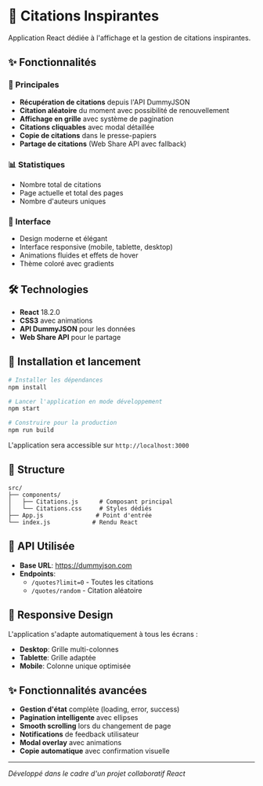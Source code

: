 # 📖 Citations Inspirantes

Application React dédiée à l'affichage et la gestion de citations inspirantes.

## ✨ Fonctionnalités

### 🎯 Principales
- **Récupération de citations** depuis l'API DummyJSON
- **Citation aléatoire** du moment avec possibilité de renouvellement
- **Affichage en grille** avec système de pagination
- **Citations cliquables** avec modal détaillée
- **Copie de citations** dans le presse-papiers
- **Partage de citations** (Web Share API avec fallback)

### 📊 Statistiques
- Nombre total de citations
- Page actuelle et total des pages
- Nombre d'auteurs uniques

### 🎨 Interface
- Design moderne et élégant
- Interface responsive (mobile, tablette, desktop)
- Animations fluides et effets de hover
- Thème coloré avec gradients

## 🛠️ Technologies

- **React** 18.2.0
- **CSS3** avec animations
- **API DummyJSON** pour les données
- **Web Share API** pour le partage

## 🚀 Installation et lancement

```bash
# Installer les dépendances
npm install

# Lancer l'application en mode développement
npm start

# Construire pour la production
npm run build
```

L'application sera accessible sur `http://localhost:3000`

## 📁 Structure

```
src/
├── components/
│   ├── Citations.js      # Composant principal
│   └── Citations.css     # Styles dédiés
├── App.js               # Point d'entrée
└── index.js            # Rendu React
```

## 🎯 API Utilisée

- **Base URL**: https://dummyjson.com
- **Endpoints**:
  - `/quotes?limit=0` - Toutes les citations
  - `/quotes/random` - Citation aléatoire

## 📱 Responsive Design

L'application s'adapte automatiquement à tous les écrans :
- **Desktop**: Grille multi-colonnes
- **Tablette**: Grille adaptée
- **Mobile**: Colonne unique optimisée

## ✨ Fonctionnalités avancées

- **Gestion d'état** complète (loading, error, success)
- **Pagination intelligente** avec ellipses
- **Smooth scrolling** lors du changement de page
- **Notifications** de feedback utilisateur
- **Modal overlay** avec animations
- **Copie automatique** avec confirmation visuelle

---

*Développé dans le cadre d'un projet collaboratif React*